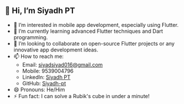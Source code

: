 ## 👋 Hi, I’m Siyadh PT

- 👀 I’m interested in mobile app development, especially using Flutter.
- 🌱 I’m currently learning advanced Flutter techniques and Dart programming.
- 💞️ I’m looking to collaborate on open-source Flutter projects or any innovative app development ideas.
- 📫 How to reach me: 
  - Email: siyadsiyad016@gmail.com
  - Mobile: 9539004796
  - LinkedIn: [Siyadh PT](www.linkedin.com/in/siyadh-pt-9535672aa)
  - GitHub: [Siyadh-pt](https://github.com/siyadjr)
- 😄 Pronouns: He/Him
- ⚡ Fun fact: I can solve a Rubik's cube in under a minute!


<!---
Siyadh pt/Siyadh pt is a ✨ special ✨ repository because its `README.md` (this file) appears on your GitHub profile.
You can click the Preview link to take a look at your changes.
--->
